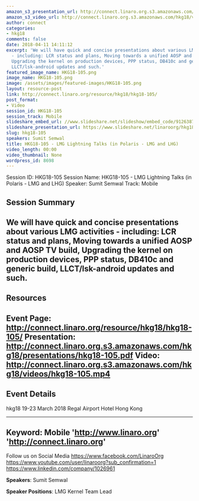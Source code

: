 ```yaml
---
amazon_s3_presentation_url: http://connect.linaro.org.s3.amazonaws.com/hkg18/presentations/hkg18-105.pdf
amazon_s3_video_url: http://connect.linaro.org.s3.amazonaws.com/hkg18/videos/hkg18-105.mp4
author: connect
categories:
- hkg18
comments: false
date: 2018-04-11 14:11:12
excerpt: 'We will have quick and concise presentations about various LMG activities
  - including: LCR status and plans, Moving towards a unified AOSP and AOSP TV build,
  Upgrading the kernel on production devices, PPP status, DB410c and generic build,
  LLCT/lsk-android updates and such.'
featured_image_name: HKG18-105.png
image_name: HKG18-105.png
image: /assets/images/featured-images/HKG18-105.png
layout: resource-post
link: http://connect.linaro.org/resource/hkg18/hkg18-105/
post_format:
- Video
session_id: HKG18-105
session_track: Mobile
slideshare_embed_url: //www.slideshare.net/slideshow/embed_code/91263878
slideshare_presentation_url: https://www.slideshare.net/linaroorg/hkg18105-lmg-lightning-talks
slug: hkg18-105
speakers: Sumit Semwal
title: HKG18-105 - LMG Lightning Talks (in Polaris - LMG and LHG)
video_length: 00:00
video_thumbnail: None
wordpress_id: 8698
---
```


Session ID: HKG18-105
Session Name: HKG18-105 - LMG Lightning Talks (in Polaris - LMG and LHG)
Speaker: Sumit Semwal
Track: Mobile


## Session Summary
We will have quick and concise presentations about various LMG activities - including: LCR status and plans, Moving towards a unified AOSP and AOSP TV build, Upgrading the kernel on production devices, PPP status, DB410c and generic build, LLCT/lsk-android updates and such.
---------------------------------------------------
## Resources
Event Page: http://connect.linaro.org/resource/hkg18/hkg18-105/
Presentation: http://connect.linaro.org.s3.amazonaws.com/hkg18/presentations/hkg18-105.pdf
Video: http://connect.linaro.org.s3.amazonaws.com/hkg18/videos/hkg18-105.mp4
 ---------------------------------------------------
## Event Details
hkg18
19-23 March 2018
Regal Airport Hotel Hong Kong

---------------------------------------------------
Keyword: Mobile
'http://www.linaro.org'
'http://connect.linaro.org'
---------------------------------------------------
Follow us on Social Media
https://www.facebook.com/LinaroOrg
https://www.youtube.com/user/linaroorg?sub_confirmation=1
https://www.linkedin.com/company/1026961

**Speakers**: Sumit Semwal

**Speaker Positions**: LMG Kernel Team Lead
